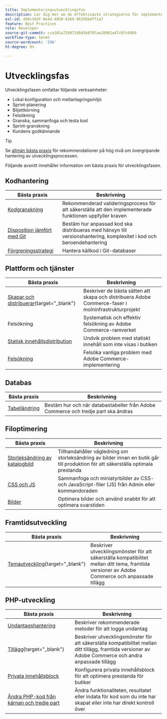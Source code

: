```yaml
---
title: Implementeringsutvecklingsfas
description: Lär dig mer om de effektivaste strategierna för implementering i utvecklingsfasen av Adobe Commerce-projekt.
exl-id: 499c16df-0e4d-4950-8169-96356bdff1a7
feature: Best Practices
role: Developer
source-git-commit: cca301a72b972d843b878fae28901a47c8fc0489
workflow-type: tm+mt
source-wordcount: '336'
ht-degree: 0%

---
```



# Utvecklingsfas

Utvecklingsfasen omfattar följande verksamheter:

- Lokal konfiguration och mellanlagringsmiljö
- Sprint-planering
- Biljettkörning
- Felsökning
- Granska, sammanfoga och testa kod
- Sprint-granskning
- Kundens godkännande

>[!TIP]
>
>Se [allmän bästa praxis](general.md) för rekommendationer på hög nivå om övergripande hantering av utvecklingsprocessen.

Följande avsnitt innehåller information om bästa praxis för utvecklingsfasen.

## Kodhantering

| Bästa praxis | Beskrivning |
|-----------------------------------------------------------------|--------------------------------------------------------------------------------------------------------------------------------------|
| [Kodgranskning](code-review.md) | Rekommenderad valideringsprocess för att säkerställa att den implementerade funktionen uppfyller kraven |
| [Disposition jämfört med Git](code-management.md) | Bestäm hur anpassad kod ska distribueras med hänsyn till versionshantering, komplexitet i kod och beroendehantering |
| [Förgreningsstrategi](git-branching.md) | Hantera källkod i Git-databaser |

## Plattform och tjänster

| Bästa praxis | Beskrivning |
|--------------------------------------------------------------------------------------------------------------------------------------------------------|-------------------------------------------------------------------------------------------------------------|
| [Skapar och distribuerar](https://experienceleague.adobe.com/docs/commerce-cloud-service/user-guide/develop/deploy/best-practices.html){target="_blank"} | Beskriver de bästa sätten att skapa och distribuera Adobe Commerce-faser i molninfrastrukturprojekt |
| Felsökning | Systematisk och effektiv felsökning av Adobe Commerce-ramverket |
| [Statisk innehållsdistribution](static-content-deployment.md) | Undvik problem med statiskt innehåll som inte visas i butiken |
| [Felsökning](troubleshooting.md) | Felsöka vanliga problem med Adobe Commerce-implementering |

## Databas

| Bästa praxis | Beskrivning |
|----------------------------------------------------------------|---------------------------------------------------------------------------------|
| [Tabelländring](modifying-core-and-third-party-tables.md) | Bestäm hur och när databastabeller från Adobe Commerce och tredje part ska ändras |

## Filoptimering

| Bästa praxis | Beskrivning |
|-----------------------------------------------------|-----------------------------------------------------------------------------------------------------------|
| [Storleksändring av katalogbild](catalog-image-resizing.md) | Tillhandahåller vägledning om storleksändring av bilder innan en butik går till produktion för att säkerställa optimala prestanda |
| [CSS och JS](optimize-css-js-files.md) | Sammanfoga och miniatyrbilder av CSS- och JavaScript-filer (JS) från Admin eller kommandoraden |
| [Bilder](image-optimization.md) | Optimera bilder och använd snabbt för att optimera svarstiden |

## Framtidsutveckling

| Bästa praxis | Beskrivning |
|----------------------------------------------------------------------------------------------------------------|------------------------------------------------------------------------------------------------------------------------------------------|
| [Temautveckling](https://developer.adobe.com/commerce/frontend-core/guide/best-practices/){target="_blank"} | Beskriver utvecklingsmönster för att säkerställa kompatibilitet mellan ditt tema, framtida versioner av Adobe Commerce och anpassade tillägg |

## PHP-utveckling

| Bästa praxis | Beskrivning |
|-----------------------------------------------------------------------------------------|----------------------------------------------------------------------------------------------------------------------------------------------------|
| [Undantagshantering](exception-handling.md) | Beskriver rekommenderade metoder för att logga undantag |
| [Tillägg](https://developer.adobe.com/commerce/php/best-practices/){target="_blank"} | Beskriver utvecklingsmönster för att säkerställa kompatibilitet mellan ditt tillägg, framtida versioner av Adobe Commerce och andra anpassade tillägg |
| [Privata innehållsblock](private-content-block-configuration.md) | Konfigurera privata innehållsblock för att optimera prestanda för butiker |
| [Ändra PHP-kod från kärnan och tredje part](modifying-core-and-third-party-code.md) | Ändra funktionaliteten, resultatet eller indata för kod som du inte har skapat eller inte har direkt kontroll över |
